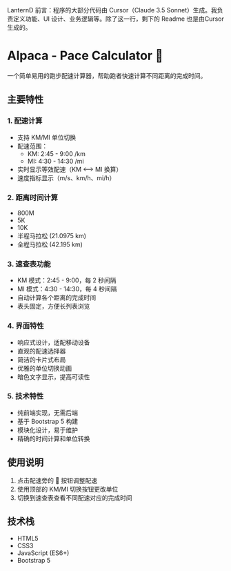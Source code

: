 LanternD 前言：程序的大部分代码由 Cursor（Claude 3.5 Sonnet）生成。我负责定义功能、UI 设计、业务逻辑等。除了这一行，剩下的 Readme 也是由Cursor生成的。

# Alpaca - Pace Calculator 🦙

一个简单易用的跑步配速计算器，帮助跑者快速计算不同距离的完成时间。

## 主要特性

### 1. 配速计算
- 支持 KM/MI 单位切换
- 配速范围：
  - KM: 2:45 - 9:00 /km
  - MI: 4:30 - 14:30 /mi
- 实时显示等效配速（KM ⟷ MI 换算）
- 速度指标显示（m/s、km/h、mi/h）

### 2. 距离时间计算
- 800M
- 5K
- 10K
- 半程马拉松 (21.0975 km)
- 全程马拉松 (42.195 km)

### 3. 速查表功能
- KM 模式：2:45 - 9:00，每 2 秒间隔
- MI 模式：4:30 - 14:30，每 4 秒间隔
- 自动计算各个距离的完成时间
- 表头固定，方便长列表浏览

### 4. 界面特性
- 响应式设计，适配移动设备
- 直观的配速选择器
- 简洁的卡片式布局
- 优雅的单位切换动画
- 暗色文字显示，提高可读性

### 5. 技术特性
- 纯前端实现，无需后端
- 基于 Bootstrap 5 构建
- 模块化设计，易于维护
- 精确的时间计算和单位转换

## 使用说明

1. 点击配速旁的 🚀 按钮调整配速
2. 使用顶部的 KM/MI 切换按钮更改单位
3. 切换到速查表查看不同配速对应的完成时间

## 技术栈

- HTML5
- CSS3
- JavaScript (ES6+)
- Bootstrap 5
